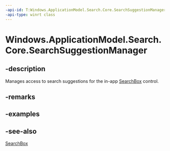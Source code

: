 ----api-id: T:Windows.ApplicationModel.Search.Core.SearchSuggestionManager
-api-type: winrt class
---<!-- Class syntax.public class SearchSuggestionManager : Windows.ApplicationModel.Search.Core.ISearchSuggestionManager--># Windows.ApplicationModel.Search.Core.SearchSuggestionManager## -descriptionManages access to search suggestions for the in-app [SearchBox](../windows.ui.xaml.controls/searchbox.md) control.## -remarks## -examples## -see-also[SearchBox](../windows.ui.xaml.controls/searchbox.md)